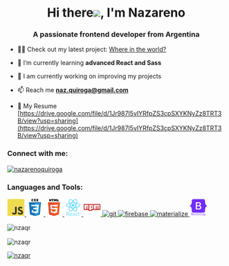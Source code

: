 <h1 align="center">Hi there<img src="https://media.giphy.com/media/hvRJCLFzcasrR4ia7z/giphy.gif" width="25px">, I'm Nazareno</h1>
<h3 align="center">A passionate frontend developer from Argentina</h3>

- 👨‍💻 Check out my latest project: [Where in the world?](https://nzaqr.github.io/countries-app/)

- 🌱 I’m currently learning **advanced React and Sass**

- 🔭 I am currently working on improving my projects

- 📫 Reach me **naz.quiroga@gmail.com**

- 📄 My Resume [https://drive.google.com/file/d/1Jr987I5vIYRfpZS3cpSXYKNyZz8TRT3B/view?usp=sharing](https://drive.google.com/file/d/1Jr987I5vIYRfpZS3cpSXYKNyZz8TRT3B/view?usp=sharing)

<h3 align="left">Connect with me:</h3>
<p align="left">
<a href="https://linkedin.com/in/nazarenoquiroga" target="blank"><img align="center" src="https://cdn.jsdelivr.net/npm/simple-icons@3.0.1/icons/linkedin.svg" alt="nazarenoquiroga" height="30" width="40" /></a>
</p>

<h3 align="left">Languages and Tools:</h3>
<p align="left"> <a href="https://developer.mozilla.org/en-US/docs/Web/JavaScript" target="_blank"> <img src="https://raw.githubusercontent.com/devicons/devicon/master/icons/javascript/javascript-original.svg" alt="javascript" width="40" height="40"/> </a> <a href="https://www.w3schools.com/css/" target="_blank"> <img src="https://raw.githubusercontent.com/devicons/devicon/master/icons/css3/css3-original-wordmark.svg" alt="css3" width="40" height="40"/> </a> <a href="https://www.w3.org/html/" target="_blank"> <img src="https://raw.githubusercontent.com/devicons/devicon/master/icons/html5/html5-original-wordmark.svg" alt="html5" width="40" height="40"/> </a> <a href="https://reactjs.org/" target="_blank"> <img src="https://raw.githubusercontent.com/devicons/devicon/master/icons/react/react-original-wordmark.svg" alt="react" width="40" height="40"/> </a>  <a href="https://www.npmjs.com//" target="_blank"> <img src="https://github.com/devicons/devicon/blob/master/icons/npm/npm-original-wordmark.svg" alt="npm" width="40" height="40"/> </a> <a href="https://git-scm.com/" target="_blank"> <img src="https://www.vectorlogo.zone/logos/git-scm/git-scm-icon.svg" alt="git" width="40" height="40"/> </a> <a href="https://firebase.google.com/" target="_blank"> <img src="https://www.vectorlogo.zone/logos/firebase/firebase-icon.svg" alt="firebase" width="40" height="40"/> </a>  <a href="https://materializecss.com/" target="_blank"> <img src="https://raw.githubusercontent.com/prplx/svg-logos/5585531d45d294869c4eaab4d7cf2e9c167710a9/svg/materialize.svg" alt="materialize" width="40" height="40"/> </a> <a href="https://getbootstrap.com" target="_blank"> <img src="https://raw.githubusercontent.com/devicons/devicon/master/icons/bootstrap/bootstrap-plain-wordmark.svg" alt="bootstrap" width="40" height="40"/> </a> </p>

<p><img align="center" src="https://github-readme-stats.vercel.app/api/top-langs?username=nzaqr&show_icons=true&locale=en&layout=compact" alt="nzaqr" /></p>

<p><img align="center" src="https://github-readme-streak-stats.herokuapp.com/?user=nzaqr&" alt="nzaqr" /></p>

<p align="left"> <a href="https://github.com/ryo-ma/github-profile-trophy"><img src="https://github-profile-trophy.vercel.app/?username=nzaqr&title=Commit,Repositories&margin-w=15" alt="nzaqr" /></a> </p>
